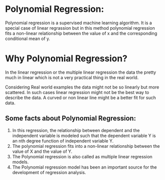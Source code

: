 # Polynomial Regression:
Polynomial regression is a supervised machine learning algorithm. It is a special case of linear regrassion but in this method polynomial regression fits a non-linear relationship between the value of x and the corresponding conditional mean of y.

# Why Polynomial Regression?
In the linear regression or the multiple linear regression the data the pretty much in linear which is not a very practical thing in the real world. 

Considering Real world examples the data might not be so linearly but more scattered. In such cases linear regression might not be the best way to describe the data. A curved or non linear line might be a better fit for such data.

## Some facts about Polynomial Regression:
1. In this regression, the relationship between dependent and the independent variable is modeled such that the dependent variable Y is an nth degree function of independent variable Y.
2. The polynomial regression fits into a non-linear relationship between the value of X and the value of Y.
3. The Polynomial regression is also called as multiple linear regression models.
4. The Polynomial regression model has been an important source for the development of regression analysis.
